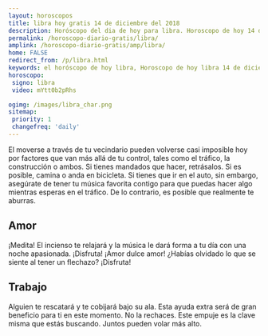 ```yaml
---
layout: horoscopos
title: libra hoy gratis 14 de diciembre del 2018 
description: Horóscopo del dia de hoy para libra. Horoscopo de hoy 14 de diciembre del 2018. Las predicciones de amor, trabajo, vida personal gratis.
permalink: /horoscopo-diario-gratis/libra/
amplink: /horoscopo-diario-gratis/amp/libra/
home: FALSE
redirect_from: /p/libra.html
keywords: el horóscopo de hoy libra, Horoscopo de hoy libra 14 de diciembre del 2018,horóscopo del día,horoscopo del dia de hoy,horoscopo de hoy,horoscopo de hoy libra,libra hoy,signos zodiacales,horóscopo de hoy,horoscopos de hoy,horoscopo libra hoy,horoscopo de libra de hoy,horóscopo de hoy libra,horoscopos,libra de hoy,los horoscopos de hoy,libra de hoy,libra 14 de diciembre del 2018,signos zodiacales 2018, el horoscopo de hoy
horoscopo:
 signo: libra
 video: mYtt0b2pRhs

ogimg: /images/libra_char.png
sitemap:
 priority: 1
 changefreq: 'daily'
---
```



El moverse a través de tu vecindario pueden volverse casi imposible hoy por factores que van más allá de tu control, tales como el tráfico, la construcción o ambos. Si tienes mandados que hacer, retrásalos. Si es posible, camina o anda en bicicleta. Si tienes que ir en el auto, sin embargo, asegúrate de tener tu música favorita contigo para que puedas hacer algo mientras esperas en el tráfico. De lo contrario, es posible que realmente te aburras.

## Amor

¡Medita! El incienso te relajará y la música le dará forma a tu día con una noche apasionada. ¡Disfruta! ¡Amor dulce amor! ¿Habías olvidado lo que se siente al tener un flechazo? ¡Disfruta!

## Trabajo

Alguien te rescatará y te cobijará bajo su ala. Esta ayuda extra será de gran beneficio para ti en este momento. No la rechaces. Este empuje es la clave misma que estás buscando. Juntos pueden volar más alto.